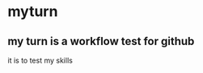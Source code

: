 # myturn





my turn is a workflow test for github
-------------------------------------


it is to test my skills 
